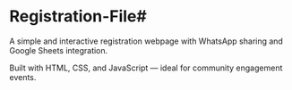# Registration-File#

A simple and interactive registration webpage with WhatsApp sharing and Google Sheets integration.

Built with HTML, CSS, and JavaScript — ideal for community engagement events.
